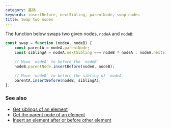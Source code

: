 ```yaml
---
category: 基础
keywords: insertBefore, nextSibling, parentNode, swap nodes
title: Swap two nodes
---
```


The function below swaps two given nodes, `nodeA` and `nodeB`:

```js
const swap = function (nodeA, nodeB) {
    const parentA = nodeA.parentNode;
    const siblingA = nodeA.nextSibling === nodeB ? nodeA : nodeA.nextSibling;

    // Move `nodeA` to before the `nodeB`
    nodeB.parentNode.insertBefore(nodeA, nodeB);

    // Move `nodeB` to before the sibling of `nodeA`
    parentA.insertBefore(nodeB, siblingA);
};
```

### See also

-   [Get siblings of an element](/get-siblings-of-an-element)
-   [Get the parent node of an element](/get-the-parent-node-of-an-element)
-   [Insert an element after or before other element](/insert-an-element-after-or-before-other-element)

